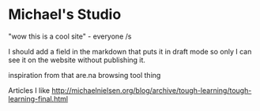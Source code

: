 # Michael's Studio

"wow this is a cool site" - everyone /s

I should add a field in the markdown that puts it in draft mode so only I can see it on the website without publishing it.

inspiration from that are.na browsing tool thing


Articles I like
http://michaelnielsen.org/blog/archive/tough-learning/tough-learning-final.html
